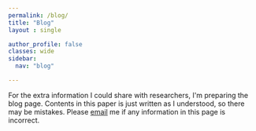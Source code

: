 ```yaml
---
permalink: /blog/
title: "Blog"
layout : single

author_profile: false
classes: wide
sidebar:
  nav: "blog"

---
```

For the extra information I could share with researchers, I'm preparing the blog page. Contents in this paper is just written as I understood, so there may be mistakes. Please [email][email] me if any information in this page is incorrect. 


[email]: mailto:kbc19901207@gmail.com


